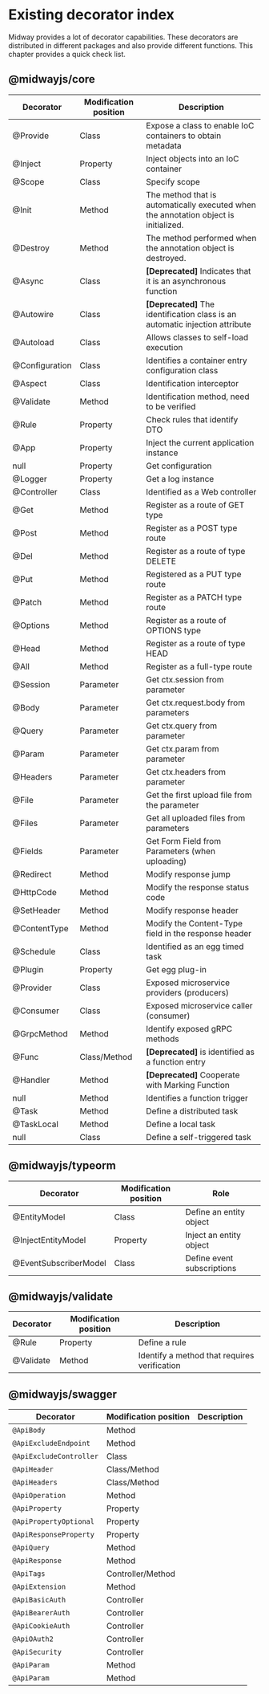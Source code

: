 # Existing decorator index

Midway provides a lot of decorator capabilities. These decorators are distributed in different packages and also provide different functions. This chapter provides a quick check list.

## @midwayjs/core

| Decorator | Modification position | Description |
| ------------------ | ------------ | ----------------------------------------- |
| @Provide | Class | Expose a class to enable IoC containers to obtain metadata |
| @Inject | Property | Inject objects into an IoC container |
| @Scope | Class | Specify scope |
| @Init | Method | The method that is automatically executed when the annotation object is initialized. |
| @Destroy | Method | The method performed when the annotation object is destroyed. |
| @Async | Class | **[Deprecated]** Indicates that it is an asynchronous function |
| @Autowire | Class | **[Deprecated]** The identification class is an automatic injection attribute |
| @Autoload | Class | Allows classes to self-load execution |
| @Configuration | Class | Identifies a container entry configuration class |
| @Aspect | Class | Identification interceptor |
| @Validate | Method | Identification method, need to be verified |
| @Rule | Property | Check rules that identify DTO |
| @App | Property | Inject the current application instance |
| null | Property | Get configuration |
| @Logger | Property | Get a log instance |
| @Controller | Class | Identified as a Web controller |
| @Get | Method | Register as a route of GET type |
| @Post | Method | Register as a POST type route |
| @Del | Method | Register as a route of type DELETE |
| @Put | Method | Registered as a PUT type route |
| @Patch | Method | Register as a PATCH type route |
| @Options | Method | Register as a route of OPTIONS type |
| @Head | Method | Register as a route of type HEAD |
| @All | Method | Register as a full-type route |
| @Session | Parameter | Get ctx.session from parameter |
| @Body | Parameter | Get ctx.request.body from parameters |
| @Query | Parameter | Get ctx.query from parameter |
| @Param | Parameter | Get ctx.param from parameter |
| @Headers | Parameter | Get ctx.headers from parameter |
| @File | Parameter | Get the first upload file from the parameter |
| @Files | Parameter | Get all uploaded files from parameters |
| @Fields | Parameter | Get Form Field from Parameters (when uploading) |
| @Redirect | Method | Modify response jump |
| @HttpCode | Method | Modify the response status code |
| @SetHeader | Method | Modify response header |
| @ContentType | Method | Modify the Content-Type field in the response header |
| @Schedule | Class | Identified as an egg timed task |
| @Plugin | Property | Get egg plug-in |
| @Provider | Class | Exposed microservice providers (producers) |
| @Consumer | Class | Exposed microservice caller (consumer) |
| @GrpcMethod | Method | Identify exposed gRPC methods |
| @Func | Class/Method | **[Deprecated]**  is identified as a function entry |
| @Handler | Method | **[Deprecated]**  Cooperate with Marking Function |
| null | Method | Identifies a function trigger |
| @Task | Method | Define a distributed task |
| @TaskLocal | Method | Define a local task |
| null | Class | Define a self-triggered task |



## @midwayjs/typeorm

| Decorator | Modification position | Role |
| --------------------- | -------- | ---------------- |
| @EntityModel | Class | Define an entity object |
| @InjectEntityModel | Property | Inject an entity object |
| @EventSubscriberModel | Class | Define event subscriptions |



## @midwayjs/validate

| Decorator | Modification position | Description |
| --------- | -------- | ---------------------- |
| @Rule | Property | Define a rule |
| @Validate | Method | Identify a method that requires verification |



## @midwayjs/swagger

| Decorator | Modification position | Description |
| ----------------------- | ----------------- | ---- |
| `@ApiBody` | Method |      |
| `@ApiExcludeEndpoint` | Method |      |
| `@ApiExcludeController` | Class |      |
| `@ApiHeader` | Class/Method |      |
| `@ApiHeaders` | Class/Method |      |
| `@ApiOperation` | Method |      |
| `@ApiProperty` | Property |      |
| `@ApiPropertyOptional` | Property |      |
| `@ApiResponseProperty` | Property |      |
| `@ApiQuery` | Method |      |
| `@ApiResponse` | Method |      |
| `@ApiTags` | Controller/Method |      |
| `@ApiExtension` | Method |      |
| `@ApiBasicAuth` | Controller |      |
| `@ApiBearerAuth` | Controller |      |
| `@ApiCookieAuth` | Controller |      |
| `@ApiOAuth2` | Controller |      |
| `@ApiSecurity` | Controller |      |
| `@ApiParam` | Method |      |
| `@ApiParam` | Method |      |
